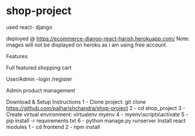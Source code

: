 # shop-project
used react- django 

deployed @ https://ecommerce-django-react-harish.herokuapp.com/
Note:  images will not be displayed on heroku as i am using free account.



Features:

Full featured shopping cart

User/Admin  -login /register

Admin product management


Download & Setup Instructions
1 - Clone project: git clone https://github.com/palharishchandra/shop-project
2 - cd shop_project
3 - Create virtual environment: virtualenv myenv
4 - myenv\scripts\activate
5 - pip install -r requirements.txt
6 - python manage.py runserver
Install react modules
1 - cd frontend
2 - npm install

